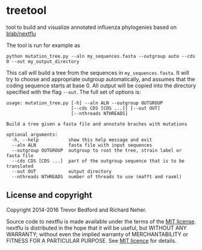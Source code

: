 # treetool
tool to build and visualize annotated influenza phylogenies based on [blab/nextflu](https://github.com/blab/nextflu)

The tool is run for example as
```
python mutation_tree.py --aln my_sequences.fasta --outgroup auto --cds 0 --out my_output_directory
```
This call will build a tree from the sequences in `my_sequences.fasta`. 
It will try to choose and appropriate outgroup automatically, and assumes that the coding sequence starts at base 0. 
All output will be copied into the directory specified with the flag `--out`. The full set of options is:

```
usage: mutation_tree.py [-h] --aln ALN --outgroup OUTGROUP
                        [--cds CDS [CDS ...]] [--out OUT]
                        [--nthreads NTHREADS]

Build a tree given a fasta file and annotate braches with mutations

optional arguments:
  -h, --help           show this help message and exit
  --aln ALN            fasta file with input sequences
  --outgroup OUTGROUP  outgroup to root the tree, strain label or fasta file
  --cds CDS [CDS ...]  part of the outgroup sequence that is to be translated
  --out OUT            output directory
  --nthreads NTHREADS  number of threads to use (mafft and raxml)
```

## License and copyright

Copyright 2014-2016 Trevor Bedford and Richard Neher.

Source code to nextflu is made available under the terms of the [MIT license](LICENSE). nextflu is distributed in the hope that it will be useful, but WITHOUT ANY WARRANTY; without even the implied warranty of MERCHANTABILITY or FITNESS FOR A PARTICULAR PURPOSE. See [MIT licence](LICENSE) for details.
